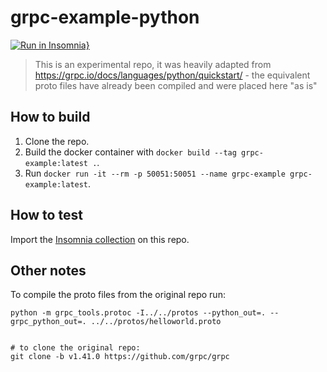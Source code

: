 # grpc-example-python

[![Run in Insomnia}](https://insomnia.rest/images/run.svg)](https://insomnia.rest/run/?label=filfreire%2Fgrpc-example-python&uri=https%3A%2F%2Fraw.githubusercontent.com%2Ffilfreire%2Fgrpc-example-python%2Fmain%2Fgrpc_insomnia.json)


> This is an experimental repo, it was heavily adapted from https://grpc.io/docs/languages/python/quickstart/ - the equivalent proto files have already been compiled and were placed here "as is"

## How to build

1. Clone the repo.
2. Build the docker container with `docker build --tag grpc-example:latest .`.
3. Run `docker run -it --rm -p 50051:50051 --name grpc-example grpc-example:latest`.

## How to test

Import the [Insomnia collection](./grpc_insomnia.json) on this repo.

## Other notes

To compile the proto files from the original repo run:
```
python -m grpc_tools.protoc -I../../protos --python_out=. --grpc_python_out=. ../../protos/helloworld.proto


# to clone the original repo:
git clone -b v1.41.0 https://github.com/grpc/grpc
```